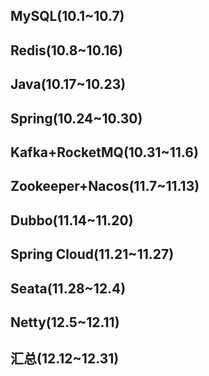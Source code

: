 ## MySQL(10.1~10.7)



## Redis(10.8~10.16)



## Java(10.17~10.23)



## Spring(10.24~10.30)



## Kafka+RocketMQ(10.31~11.6)



## Zookeeper+Nacos(11.7~11.13)



## Dubbo(11.14~11.20)



## Spring Cloud(11.21~11.27)



## Seata(11.28~12.4)



## Netty(12.5~12.11)



## 汇总(12.12~12.31)

